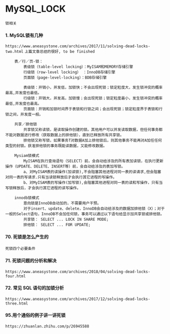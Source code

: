 # MySQL_LOCK
`锁相关`

#### **1. MySQL锁有几种**
`https://www.aneasystone.com/archives/2017/11/solving-dead-locks-two.html`
`上篇文章总结的很好, to be finished`
~~~
    表／行／页-锁：
        表级锁（table-level locking）：MyISAM和MEMORY存储引擎
        行级锁（row-level locking） ：InnoDB存储引擎
        页面锁（page-level-locking）：BDB存储引擎

        表级锁：开销小，并发低，加锁快；不会出现死锁；锁定粒度大，发生锁冲突的概率最高,并发度也最低。
        行级锁：开销大，并发高，加锁慢；会出现死锁；锁定粒度最小，发生锁冲突的概率最低,并发度也最高。
        页面锁：开销和加锁时间界于表锁和行锁之间；会出现死锁；锁定粒度界于表锁和行锁之间，并发度一般。

    共享／排他锁
        共享锁又称读锁，是读取操作创建的锁。其他用户可以并发读取数据，但任何事务都不能对数据进行修改（获取数据上的排他锁），直到已释放所有共享锁。
        排他锁又称写锁，如果事务T对数据A加上排他锁后，则其他事务不能再对A加任任何类型的封锁。获准排他锁的事务既能读数据，又能修改数据。

    Mysiam锁模式
        MyISAM在执行查询语句（SELECT）前，会自动给涉及的所有表加读锁，在执行更新操作（UPDATE、DELETE、INSERT等）前，会自动给涉及的表加写锁。
        a、对MyISAM表的读操作(加读锁),不会阻塞其他进程对同一表的读请求,但会阻塞对同一表的写请求.只有当读锁释放后才会执行其它进程的写操作。
        b、对MyISAM表的写操作(加写锁),会阻塞其他进程对同一表的读和写操作，只有当写锁释放后，才会执行其它进程的读写操作。

    innodb锁模式
        意向锁是InnoDB自动加的，不需要用户干预。
        对于insert、update、delete，InnoDB会自动给涉及的数据加排他锁（X）；对于一般的Select语句，InnoDB不会加任何锁，事务可以通过以下语句给显示加共享锁或排他锁。
        共享锁： SELECT ... LOCK IN SHARE MODE;
        排他锁： SELECT ... FOR UPDATE;
~~~

#### **70. 死锁是怎么产生的**
`死锁四个必要条件`
#### **71. 死锁问题的分析和解决**
`https://www.aneasystone.com/archives/2018/04/solving-dead-locks-four.html`
#### **72. 常见 SQL 语句的加锁分析**
`https://www.aneasystone.com/archives/2017/12/solving-dead-locks-three.html`


#### **95.用个通俗的例子讲一讲死锁**
`https://zhuanlan.zhihu.com/p/26945588`